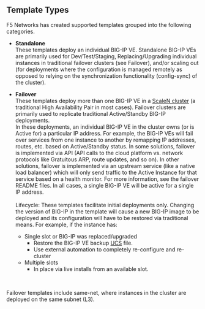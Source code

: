 ## Template Types
F5 Networks has created supported templates grouped into the following categories.

  - **Standalone** <br>These templates deploy an individual BIG-IP VE. Standalone BIG-IP VEs are primarily used for Dev/Test/Staging, Replacing/Upgrading individual instances in traditional failover clusters (see Failover), and/or scaling out (for deployments where the configuration is managed remotely as opposed to relying on the synchronization functionality (config-sync)  of the cluster).

  - **Failover** <br> These templates deploy more than one BIG-IP VE in a <a href="http://www.f5.com/pdf/white-papers/scalen-elastic-infrastructure-white-paper.pdf">ScaleN cluster</a> (a traditional High Availability Pair in most cases). Failover clusters are primarily used to replicate traditional Active/Standby BIG-IP deployments. <br> 
  In these deployments, an individual BIG-IP VE in the cluster owns (or is Active for) a particular IP address. For example, the BIG-IP VEs will fail over services from one instance to another by remapping IP addresses, routes, etc. based on Active/Standby status. In some solutions, failover is implemented via API (API calls to the cloud platform vs. network protocols like Gratuitous ARP, route updates, and so on). In other solutions, failover is implemented via an upstream service (like a native load balancer) which will only send traffic to the Active Instance for that service based on a health monitor. For more information, see the failover README files. In all cases, a single BIG-IP VE will be active for a single IP address.   <br>    
  Lifecycle:  These templates facilitate initial deployments only. Changing the version of BIG-IP in the template will cause a new BIG-IP image to be deployed and its configuration will have to be restored via traditional means. For example, if the instance has:
    
    * Single slot or BIG-IP was replaced/upgraded
      * Restore the BIG-IP VE backup [UCS](https://support.f5.com/csp/article/K13132) file.
      * Use external automation to completely re-configure and re-cluster
    * Multiple slots
      * In place via live installs from an available slot.
<br>   
 
 Failover templates include same-net, where instances in the cluster are deployed on the same subnet (L3).

